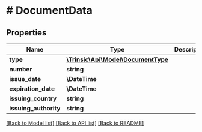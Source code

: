 # # DocumentData

## Properties

Name | Type | Description | Notes
------------ | ------------- | ------------- | -------------
**type** | [**\Trinsic\Api\Model\DocumentType**](DocumentType.md) |  | [optional]
**number** | **string** |  | [optional]
**issue_date** | **\DateTime** |  | [optional]
**expiration_date** | **\DateTime** |  | [optional]
**issuing_country** | **string** |  | [optional]
**issuing_authority** | **string** |  | [optional]

[[Back to Model list]](../../README.md#models) [[Back to API list]](../../README.md#endpoints) [[Back to README]](../../README.md)
